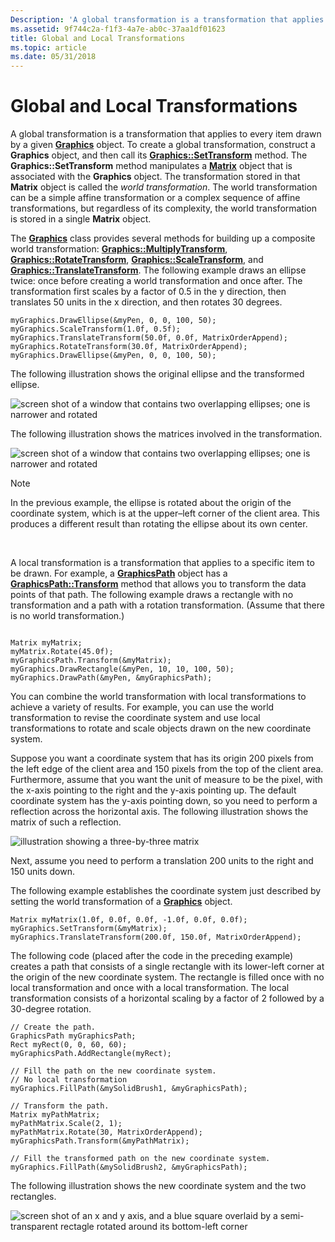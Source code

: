```yaml
---
Description: 'A global transformation is a transformation that applies to every item drawn by a given Graphics object.'
ms.assetid: 9f744c2a-f1f3-4a7e-ab0c-37aa1df01623
title: Global and Local Transformations
ms.topic: article
ms.date: 05/31/2018
---
```


# Global and Local Transformations

A global transformation is a transformation that applies to every item drawn by a given [**Graphics**](/windows/desktop/api/gdiplusgraphics/nl-gdiplusgraphics-graphics) object. To create a global transformation, construct a **Graphics** object, and then call its [**Graphics::SetTransform**](/windows/desktop/api/Gdiplusgraphics/nf-gdiplusgraphics-graphics-settransform) method. The **Graphics::SetTransform** method manipulates a [**Matrix**](/windows/desktop/api/gdiplusmatrix/nl-gdiplusmatrix-matrix) object that is associated with the **Graphics** object. The transformation stored in that **Matrix** object is called the *world transformation*. The world transformation can be a simple affine transformation or a complex sequence of affine transformations, but regardless of its complexity, the world transformation is stored in a single **Matrix** object.

The [**Graphics**](/windows/desktop/api/gdiplusgraphics/nl-gdiplusgraphics-graphics) class provides several methods for building up a composite world transformation: [**Graphics::MultiplyTransform**](/windows/desktop/api/Gdiplusgraphics/nf-gdiplusgraphics-graphics-multiplytransform), [**Graphics::RotateTransform**](/windows/desktop/api/Gdiplusgraphics/nf-gdiplusgraphics-graphics-rotatetransform), [**Graphics::ScaleTransform**](/windows/desktop/api/Gdiplusgraphics/nf-gdiplusgraphics-graphics-scaletransform), and [**Graphics::TranslateTransform**](/windows/desktop/api/Gdiplusgraphics/nf-gdiplusgraphics-graphics-translatetransform). The following example draws an ellipse twice: once before creating a world transformation and once after. The transformation first scales by a factor of 0.5 in the y direction, then translates 50 units in the x direction, and then rotates 30 degrees.


```
myGraphics.DrawEllipse(&myPen, 0, 0, 100, 50);
myGraphics.ScaleTransform(1.0f, 0.5f);
myGraphics.TranslateTransform(50.0f, 0.0f, MatrixOrderAppend);
myGraphics.RotateTransform(30.0f, MatrixOrderAppend);
myGraphics.DrawEllipse(&myPen, 0, 0, 100, 50);
```



The following illustration shows the original ellipse and the transformed ellipse.

![screen shot of a window that contains two overlapping ellipses; one is narrower and rotated](images/aboutgdip05-art14.png)

The following illustration shows the matrices involved in the transformation.

![screen shot of a window that contains two overlapping ellipses; one is narrower and rotated](images/aboutgdip05-art14.png)

> [!Note]  
> In the previous example, the ellipse is rotated about the origin of the coordinate system, which is at the upper–left corner of the client area. This produces a different result than rotating the ellipse about its own center.

 

A local transformation is a transformation that applies to a specific item to be drawn. For example, a [**GraphicsPath**](/windows/desktop/api/gdipluspath/nl-gdipluspath-graphicspath) object has a [**GraphicsPath::Transform**](/windows/desktop/api/Gdipluspath/nf-gdipluspath-graphicspath-transform) method that allows you to transform the data points of that path. The following example draws a rectangle with no transformation and a path with a rotation transformation. (Assume that there is no world transformation.)


```
 
Matrix myMatrix;
myMatrix.Rotate(45.0f);
myGraphicsPath.Transform(&myMatrix);
myGraphics.DrawRectangle(&myPen, 10, 10, 100, 50);
myGraphics.DrawPath(&myPen, &myGraphicsPath);
```



You can combine the world transformation with local transformations to achieve a variety of results. For example, you can use the world transformation to revise the coordinate system and use local transformations to rotate and scale objects drawn on the new coordinate system.

Suppose you want a coordinate system that has its origin 200 pixels from the left edge of the client area and 150 pixels from the top of the client area. Furthermore, assume that you want the unit of measure to be the pixel, with the x-axis pointing to the right and the y-axis pointing up. The default coordinate system has the y-axis pointing down, so you need to perform a reflection across the horizontal axis. The following illustration shows the matrix of such a reflection.

![illustration showing a three-by-three matrix](images/aboutgdip05-art15.png)

Next, assume you need to perform a translation 200 units to the right and 150 units down.

The following example establishes the coordinate system just described by setting the world transformation of a [**Graphics**](/windows/desktop/api/gdiplusgraphics/nl-gdiplusgraphics-graphics) object.


```
Matrix myMatrix(1.0f, 0.0f, 0.0f, -1.0f, 0.0f, 0.0f);
myGraphics.SetTransform(&myMatrix);
myGraphics.TranslateTransform(200.0f, 150.0f, MatrixOrderAppend);
```



The following code (placed after the code in the preceding example) creates a path that consists of a single rectangle with its lower-left corner at the origin of the new coordinate system. The rectangle is filled once with no local transformation and once with a local transformation. The local transformation consists of a horizontal scaling by a factor of 2 followed by a 30-degree rotation.


```
// Create the path.
GraphicsPath myGraphicsPath;
Rect myRect(0, 0, 60, 60);
myGraphicsPath.AddRectangle(myRect);

// Fill the path on the new coordinate system.
// No local transformation
myGraphics.FillPath(&mySolidBrush1, &myGraphicsPath);

// Transform the path.
Matrix myPathMatrix;
myPathMatrix.Scale(2, 1);
myPathMatrix.Rotate(30, MatrixOrderAppend);
myGraphicsPath.Transform(&myPathMatrix);

// Fill the transformed path on the new coordinate system.
myGraphics.FillPath(&mySolidBrush2, &myGraphicsPath);
```



The following illustration shows the new coordinate system and the two rectangles.

![screen shot of an x and y axis, and a blue square overlaid by a semi-transparent rectagle rotated around its bottom-left corner](images/aboutgdip05-art16.png)

 

 



